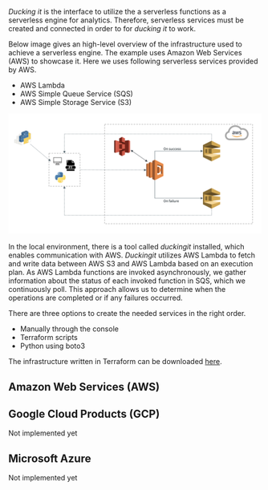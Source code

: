 *Ducking it* is the interface to utilize the a serverless functions as a serverless engine for analytics. Therefore, serverless services must be created and connected in order to for *ducking it* to work.

Below image gives an high-level overview of the infrastructure used to achieve a serverless engine. The example uses Amazon Web Services (AWS) to showcase it. Here we uses following serverless services provided by AWS.
- AWS Lambda
- AWS Simple Queue Service (SQS)
- AWS Simple Storage Service (S3)

![infrastructure](assets/images/infrastructure.png)

In the local environment, there is a tool called *duckingit* installed, which enables communication with AWS. *Duckingit* utilizes AWS Lambda to fetch and write data between AWS S3 and AWS Lambda based on an execution plan. As AWS Lambda functions are invoked asynchronously, we gather information about the status of each invoked function in SQS, which we continuously poll. This approach allows us to determine when the operations are completed or if any failures occurred.

There are three options to create the needed services in the right order.
- Manually through the console
- Terraform scripts
- Python using boto3

The infrastructure written in Terraform can be downloaded [here](https://github.com/tobiasegelund/duckingit/tree/main/infrastructure/).

## Amazon Web Services (AWS)

## Google Cloud Products (GCP)
Not implemented yet

## Microsoft Azure
Not implemented yet